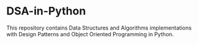 # DSA-in-Python
This repository contains Data Structures and Algorithms implementations with Design Patterns and Object Oriented Programming in Python.
